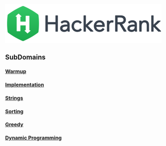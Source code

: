 ![HackkerRank](Logo/hackerrank-logo.png)

## SubDomains

### [Warmup](https://github.com/rdvnabay/hackerrank-algorithms/tree/master/src/Algorithms/Warmup)
### [Implementation](https://github.com/rdvnabay/hackerrank-algorithms/tree/master/src/Algorithms/Implementation)
### [Strings](https://github.com/rdvnabay/hackerrank-algorithms/tree/master/src/Algorithms/Strings)
### [Sorting](https://github.com/rdvnabay/hackerrank-algorithms/tree/master/src/Algorithms/Sorting)
### [Greedy](https://github.com/rdvnabay/hackerrank-algorithms/tree/master/src/Algorithms/Greedy)
### [Dynamic Programming](https://github.com/rdvnabay/hackerrank-algorithms/tree/master/src/Algorithms/DynamicProgramming)

